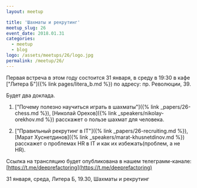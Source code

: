 ```yaml
---
layout: meetup

title: 'Шахматы и рекрутинг'
meetup_slug: 26
event_date: 2018.01.31
categories:
  - meetup
  - blog
logo: /assets/meetups/26/logo.jpg
permalink: /meetup/26/
---
```


Первая встреча в этом году состоится 31 января, в среду в 19:30 в кафе ["Литера Б"]({% link pages/litera_b.md %}) по адресу: пр. Революции, 39.

Будет два доклада.

1. ["Почему полезно научиться играть в шахматы"]({% link _papers/26-chess.md %}), [Николай Орехов]({% link _speakers/nikolay-orekhov.md %}) расскажет о пользе шахмат для человека.

2. ["Правильный рекрутинг в IT"]({% link _papers/26-recruiting.md %}), [Марат Хуснетдинов]({% link _speakers/marat-khusnetdinov.md %}) расскажет о проблемах HR в IT и как их избежать(проблем, а не HR).

Ссылка на трансляцию будет опубликована в нашем телеграмм-канале: [https://t.me/deeprefactoring](https://t.me/deeprefactoring)

31 января, среда, Литера Б, 19.30, Шахматы и рекрутинг